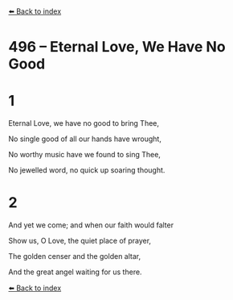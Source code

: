 [⬅️ Back to index](../README.md)

# 496 – Eternal Love, We Have No Good





# 1

Eternal Love, we have no good to bring Thee,

No single good of all our hands have wrought,

No worthy music have we found to sing Thee,

No jewelled word, no quick up soaring thought.



# 2

And yet we come; and when our faith would falter

Show us, O Love, the quiet place of prayer,

The golden censer and the golden altar,

And the great angel waiting for us there.

[⬅️ Back to index](../README.md)
